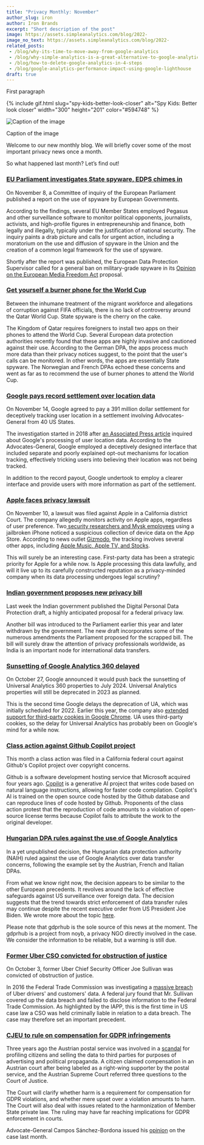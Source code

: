 ```yaml
---
title: "Privacy Monthly: November"
author_slug: iron
author: Iron Brands
excerpt: "Short description of the post"
image: https://assets.simpleanalytics.com/blog/2022-
image_no_text: https://assets.simpleanalytics.com/blog/2022-
related_posts:
 - /blog/why-its-time-to-move-away-from-google-analytics
 - /blog/why-simple-analytics-is-a-great-alternative-to-google-analytics
 - /blog/how-to-delete-google-analytics-in-4-steps
 - /blog/google-analytics-performance-impact-using-google-lighthouse
draft: true
---
```


First paragraph

{% include gif.html slug="spy-kids-better-look-closer" alt="Spy Kids: Better look closer" width="300" height="201" color="#594748" %}

<img src="https://assets.simpleanalytics.com/blog/google-alternatives/google-analytics-dashboard.png" alt="Caption of the image" class="border-radius" />
<p class="caption" markdown="1">
  Caption of the image
</p>

Welcome to our new monthly blog. We will briefly cover some of the most important privacy news once a month.

So what happened last month? Let’s find out!



### [EU Parliament investigates State spyware, EDPS chimes in](https://iapp.org/news/a/former-uber-cso-convicted-of-2016-data-breach-coverup/)

On November 8, a Committee of inquiry of the European Parliament published a report on the use of spyware by European Governments.

According to the findings, several EU Member States employed Pegasus and other surveillance software to monitor political opponents, journalists, activists, and high-profile figures in entrepreneurship and finance, both legally and illegally, typically under the justification of national security. The inquiry paints a drab picture and calls for urgent action, including a moratorium on the use and diffusion of spyware in the Union and the creation of a common legal framework for the use of spyware.

Shortly after the report was published, the European Data Protection Supervisor called for a general ban on military-grade spyware in its [Opinion on the European Media Freedom Act](https://edps.europa.eu/data-protection/our-work/publications/opinions/2022-11-14-opinion-european-media-freedom-act_en) proposal.

### [Get yourself a burner phone for the World Cup](https://www.politico.eu/article/qatar-world-cup-2022-warning-burner-phones-french-agency/)

Between the inhumane treatment of the migrant workforce and allegations of corruption against FIFA officials, there is no lack of controversy around the Qatar World Cup. State spyware is the cherry on the cake.

The Kingdom of Qatar requires foreigners to install two apps on their phones to attend the World Cup. Several European data protection authorities recently found that these apps are highly invasive and cautioned against their use. According to the German DPA, the apps process much more data than their privacy notices suggest, to the point that the user's calls can be monitored. In other words, the apps are essentially State spyware. The Norwegian and French DPAs echoed these concerns and went as far as to recommend the use of burner phones to attend the World Cup.

### [Google pays record settlement over location data](https://www.doj.state.or.us/media-home/news-media-releases/largest-ag-consumer-privacy-settlement-in-u-s-history/)

On November 14, Google agreed to pay a 391 million dollar settlement for deceptively tracking user location in a settlement involving Advocates-General from 40 US States.

The investigation started in 2018 after [an Associated Press article](https://apnews.com/article/north-america-science-technology-business-ap-top-news-828aefab64d4411bac257a07c1af0ecb) inquired about Google's processing of user location data. According to the Advocates-General, Google employed a deceptively designed interface that included separate and poorly explained opt-out mechanisms for location tracking, effectively tricking users into believing their location was not being tracked.

In addition to the record payout, Google undertook to employ a clearer interface and provide users with more information as part of the settlement.

### [Apple faces privacy lawsuit](https://news.bloomberglaw.com/litigation/apple-hit-with-class-action-over-tracking-of-mobile-app-activity)

On November 10, a lawsuit was filed against Apple in a California district Court. The company allegedly monitors activity on Apple apps, regardless of user preference. Two[ security researchers and Mysk employees](https://twitter.com/mysk_co/status/1588308341780262912) using a jailbroken iPhone noticed a suspicious collection of device data on the App Store. According to news outlet [Gizmodo](https://gizmodo.com/apple-iphone-analytics-tracking-even-when-off-app-store-1849757558), the tracking involves several other apps, including [Apple Music, Apple TV, and Stocks](https://gizmodo.com/apple-iphone-analytics-tracking-even-when-off-app-store-1849757558).

This will surely be an interesting case. First-party data has been a strategic priority for Apple for a while now. Is Apple processing this data lawfully, and will it live up to its carefully constructed reputation as a privacy-minded company when its data processing undergoes legal scrutiny?

### [Indian government proposes new privacy bill](https://indianexpress.com/article/explained/explained-economics/india-draft-digital-privacy-law-data-protection-laws-8279199/)

Last week the Indian government published the Digital Personal Data Protection draft, a highly anticipated proposal for a federal privacy law.

Another bill was introduced to the Parliament earlier this year and later withdrawn by the government. The new draft incorporates some of the numerous amendments the Parliament proposed for the scrapped bill. The bill will surely draw the attention of privacy professionals worldwide, as India is an important node for international data transfers.

### [Sunsetting of Google Analytics 360 delayed](https://blog.google/products/marketingplatform/analytics/Turn-insights-ROI-Google-Analytics/)

On October 27, Google announced it would push back the sunsetting of Universal Analytics 360 properties to July 2024. Universal Analytics properties will still be deprecated in 2023 as planned.

This is the second time Google delays the deprecation of UA, which was initially scheduled for 2022. Earlier this year, the company also [extended support for third-party cookies in Google Chrome](https://blog.google/products/chrome/update-testing-privacy-sandbox-web/). UA uses third-party cookies, so the delay for Universal Analytics has probably been on Google's mind for a while now.

### [Class action against Github Copilot project](https://www.wired.com/story/this-copyright-lawsuit-could-shape-the-future-of-generative-ai/)

This month a class action was filed in a California federal court against Github's Copilot project over copyright concerns.

Github is a software development hosting service that Microsoft acquired four years ago. [Copilot](https://github.com/features/copilot) is a generative AI project that writes code based on natural language instructions, allowing for faster code compilation. Copilot's AI is trained on the open source code hosted by the Github database and can reproduce lines of code hosted by Github. Proponents of the class action protest that the reproduction of code amounts to a violation of open-source license terms because Copilot fails to attribute the work to the original developer.

### [Hungarian DPA rules against the use of Google Analytics](https://gdprhub.eu/index.php?title=NAIH_(Hungary)_-_NAIH-3561-4/2022)

In a yet unpublished decision, the Hungarian data protection authority (NAIH) ruled against the use of Google Analytics over data transfer concerns, following the example set by the Austrian, French and Italian DPAs.

From what we know right now, the decision appears to be similar to the other European precedents. It revolves around the lack of effective safeguards against US surveillance over foreign data. The decision suggests that the trend towards strict enforcement of data transfer rules may continue despite the recent executive order from US President Joe Biden. We wrote more about the topic [here](https://www.simpleanalytics.com/blog/hungarian-dpa-to-rule-against-google-analytics-according-to-gdprtoday).

Please note that gdprhub is the sole source of this news at the moment. The gdprhub is a project from noyb, a privacy NGO directly involved in the case. We consider the information to be reliable, but a warning is still due.

### [Former Uber CSO convicted for obstruction of justice](https://iapp.org/news/a/former-uber-cso-convicted-of-2016-data-breach-coverup/)

On October 3, former Uber Chief Security Officer Joe Sullivan was convicted of obstruction of justice.

In 2016 the Federal Trade Commission was investigating a [massive breach](https://www.nytimes.com/2022/10/05/technology/uber-security-chief-joe-sullivan-verdict.html) of Uber drivers' and customers' data. A federal jury found that Mr. Sullivan covered up the data breach and failed to disclose information to the Federal Trade Commission. As highlighted by the IAPP, this is the first time in US case law a CSO was held criminally liable in relation to a data breach. The case may therefore set an important precedent.

### [CJEU to rule on compensation for GDPR infringements](https://www.technologylawdispatch.com/2022/10/privacy-data-protection/mere-upset-insufficient-for-compensation-under-the-gdpr/)

Three years ago the Austrian postal service was involved in a [scandal](https://edri.org/our-work/austrian-postal-service-involved-in-a-data-scandal/) for profiling citizens and selling the data to third parties for purposes of advertising and political propaganda. A citizen claimed compensation in an Austrian court after being labeled as a right-wing supporter by the postal service, and the Austrian Supreme Court referred three questions to the Court of Justice.

The Court will clarify whether harm is a requirement for compensation for GDPR violations, and whether mere upset over a violation amounts to harm. The Court will also deal with issues related to the harmonization of Member State private law. The ruling may have far reaching implications for GDPR enforcement in courts.

Advocate-General Campos Sánchez-Bordona issued his [opinion](https://curia.europa.eu/juris/document/document.jsf?mode=lst&pageIndex=1&docid=266842&part=1&doclang=EN&text=&dir=&occ=first&cid=1939107) on the case last month.
